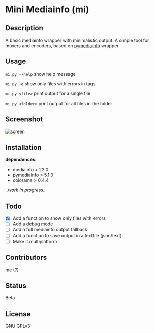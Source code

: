 # Mini Mediainfo (mi)

## Description

A basic mediainfo wrapper with minimalistic output. A simple tool for muxers and encoders, based on [pymediainfo](https://pymediainfo.readthedocs.io/en/stable/pymediainfo.html) wrapper.

## Usage

`mi.py --help` show help message

`mi.py -e` show only files with errors in tags

`mi.py <file>` print output for a single file

`mi.py <folder>` print output for all files in the folder

## Screenshot

![screen](https://i.postimg.cc/0QbgKHSn/image.png)

## Installation

**dependences**:

- mediainfo > 22.0
- pymediainfo > 5.1.0
- colorama > 0.4.4

_..work in progress.._

## Todo

- [x] Add a function to show only files with errors
- [ ] Add a debug mode
- [ ] Add a full mediainfo output fallback
- [ ] Add a function to save output in a textfile (json/text)
- [ ] Make it multiplatform

## Contributors

me (?)

## Status

Beta

## License

GNU GPLv3
